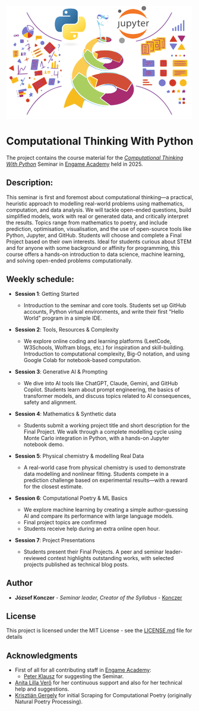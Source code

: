 <img src="LogoOS.svg" alt="Cover" width="500"/>

# Computational Thinking With Python

The project contains the course material for the [*Computational Thinking With Python*](https://github.com/Konczer/ComputationalThinkingWithPython) Seminar in [Engame Academy](https://engame.hu/en/) held in 2025.


## Description: 

This seminar is first and foremost about computational thinking—a practical, heuristic approach to modelling real-world problems using mathematics, computation, and data analysis. We will tackle open-ended questions, build simplified models, work with real or generated data, and critically interpret the results. Topics range from mathematics to poetry, and include prediction, optimisation, visualisation, and the use of open-source tools like Python, Jupyter, and GitHub. Students will choose and complete a Final Project based on their own interests. Ideal for students curious about STEM and for anyone with some background or affinity for programming, this course offers a hands-on introduction to data science, machine learning, and solving open-ended problems computationally.

## Weekly schedule: 

- **Session 1**: Getting Started
    - Introduction to the seminar and core tools. Students set up GitHub accounts, Python virtual environments, and write their first "Hello World" program in a simple IDE.

- **Session 2**: Tools, Resources & Complexity
    - We explore online coding and learning platforms (LeetCode, W3Schools, Wolfram blogs, etc.) for inspiration and skill-building. Introduction to computational complexity, Big-O notation, and using Google Colab for notebook-based computation.

- **Session 3**: Generative AI & Prompting
    - We dive into AI tools like ChatGPT, Claude, Gemini, and GitHub Copilot. Students learn about prompt engineering, the basics of transformer models, and discuss topics related to AI consequences, safety and alignment.

- **Session 4**: Mathematics & Synthetic data
    - Students submit a working project title and short description for the Final Project. We walk through a complete modelling cycle using Monte Carlo integration in Python, with a hands-on Jupyter notebook demo.

- **Session 5**: Physical chemistry & modelling Real Data
    - A real-world case from physical chemistry is used to demonstrate data modelling and nonlinear fitting. Students compete in a prediction challenge based on experimental results—with a reward for the closest estimate.

- **Session 6**: Computational Poetry & ML Basics
    - We explore machine learning by creating a simple author-guessing AI and compare its performance with large language models. 
    - Final project topics are confirmed
    - Students receive help during an extra online open hour.

- **Session 7**: Project Presentations
    - Students present their Final Projects. A peer and seminar leader-reviewed contest highlights outstanding works, with selected projects published as technical blog posts.

## Author

* **József Konczer** - *Seminar leader, Creator of the Syllabus* - [Konczer](https://github.com/Konczer)

## License

This project is licensed under the MIT License - see the [LICENSE.md](LICENSE.md) file for details

## Acknowledgments

* First of all for all contributing staff in [Engame Academy](https://engame.hu/en/):
	* [Peter Klausz](https://www.linkedin.com/in/peter-klausz/) for suggesting the Seminar.
* [Anita Lilla Verő](https://www.linkedin.com/in/anita-lilla-vero/) for her continuous support and also for her technical help and suggestions.
* [Krisztián Gergely](https://github.com/krisoft) for initial Scraping for Computational Poetry (originally Natural Poetry Processing).
